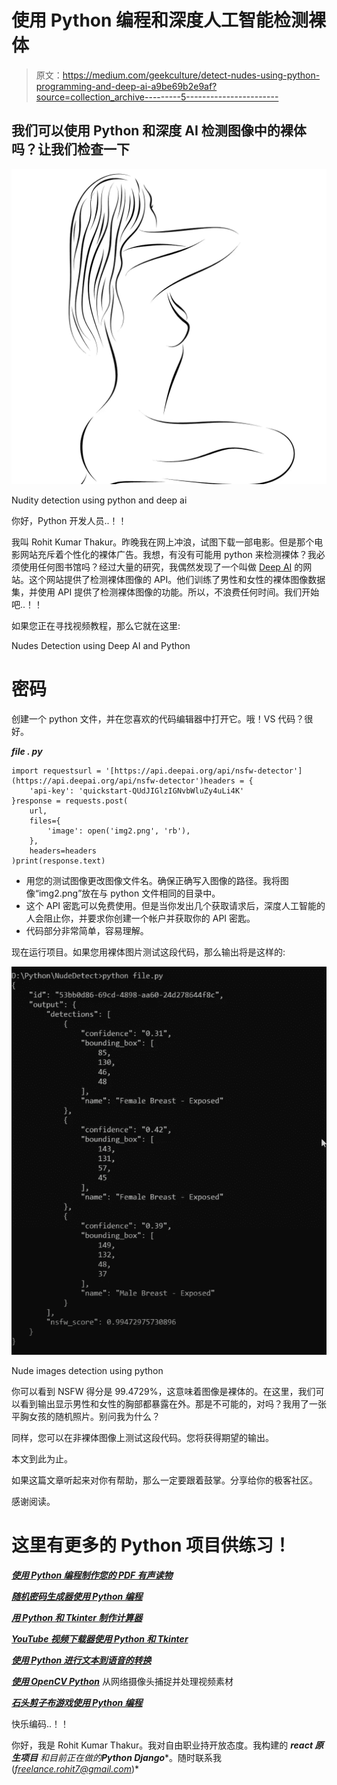 # 使用 Python 编程和深度人工智能检测裸体

> 原文：<https://medium.com/geekculture/detect-nudes-using-python-programming-and-deep-ai-a9be69b2e9af?source=collection_archive---------5----------------------->

## 我们可以使用 Python 和深度 AI 检测图像中的裸体吗？让我们检查一下

![](img/60acfc85dcb2dc750f7d17acdd34b5b3.png)

Nudity detection using python and deep ai

你好，Python 开发人员..！！

我叫 Rohit Kumar Thakur。昨晚我在网上冲浪，试图下载一部电影。但是那个电影网站充斥着个性化的裸体广告。我想，有没有可能用 python 来检测裸体？我必须使用任何图书馆吗？经过大量的研究，我偶然发现了一个叫做 [Deep AI](https://deepai.org/) 的网站。这个网站提供了检测裸体图像的 API。他们训练了男性和女性的裸体图像数据集，并使用 API 提供了检测裸体图像的功能。所以，不浪费任何时间。我们开始吧..！！

如果您正在寻找视频教程，那么它就在这里:

Nudes Detection using Deep AI and Python

# 密码

创建一个 python 文件，并在您喜欢的代码编辑器中打开它。哦！VS 代码？很好。

***file . py***

```
import requestsurl = '[https://api.deepai.org/api/nsfw-detector'](https://api.deepai.org/api/nsfw-detector')headers = {
    'api-key': 'quickstart-QUdJIGlzIGNvbWluZy4uLi4K'
}response = requests.post(
    url,
    files={
        'image': open('img2.png', 'rb'),
    },
    headers=headers
)print(response.text)
```

*   用您的测试图像更改图像文件名。确保正确写入图像的路径。我将图像“img2.png”放在与 python 文件相同的目录中。
*   这个 API 密匙可以免费使用。但是当你发出几个获取请求后，深度人工智能的人会阻止你，并要求你创建一个帐户并获取你的 API 密匙。
*   代码部分非常简单，容易理解。

现在运行项目。如果您用裸体图片测试这段代码，那么输出将是这样的:

![](img/faf50b4a7585dd22a9a8a05a46f8c027.png)

Nude images detection using python

你可以看到 NSFW 得分是 99.4729%，这意味着图像是裸体的。在这里，我们可以看到输出显示男性和女性的胸部都暴露在外。那是不可能的，对吗？我用了一张平胸女孩的随机照片。别问我为什么？

同样，您可以在非裸体图像上测试这段代码。您将获得期望的输出。

本文到此为止。

如果这篇文章听起来对你有帮助，那么一定要跟着鼓掌。分享给你的极客社区。

感谢阅读。

# 这里有更多的 Python 项目供练习！

[***使用 Python 编程制作您的 PDF 有声读物***](https://ninza7.medium.com/make-your-pdf-an-audiobook-using-python-programming-610b59cc4a92)

[***随机密码生成器使用 Python 编程***](https://python.plainenglish.io/random-password-generator-using-python-programming-1e65fc058540)

[***用 Python 和 Tkinter 制作计算器***](https://ninza7.medium.com/make-a-calculator-using-python-and-tkinter-dc24a2d17d4)

[***YouTube 视频下载器使用 Python 和 Tkinter***](https://python.plainenglish.io/youtube-video-downloader-using-python-and-tkinter-b97462542300)

[***使用 Python 进行文本到语音的转换***](https://ninza7.medium.com/text-to-speech-conversion-using-python-with-gtts-eb4aa0f6dfb7)

[***使用 OpenCV Python***](/nerd-for-tech/capture-and-process-video-footage-from-a-webcam-using-opencv-python-9e3c5585da0c) 从网络摄像头捕捉并处理视频素材

[***石头剪子布游戏使用 Python 编程***](https://ninza7.medium.com/make-rock-paper-and-scissors-game-using-python-programming-da277b51182c)

快乐编码..！！

你好，我是 Rohit Kumar Thakur。我对自由职业持开放态度。我构建的 ***react 原生项目*** *和目前正在做的****Python Django****。随时联系我(*[*freelance.rohit7@gmail.com*](mailto:freelance.rohit7@gmail.com)*)*
